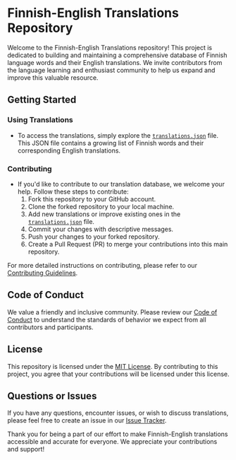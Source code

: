 # Finnish-English Translations Repository

Welcome to the Finnish-English Translations repository! This project is dedicated to building and maintaining a comprehensive database of Finnish language words and their English translations. We invite contributors from the language learning and enthusiast community to help us expand and improve this valuable resource.

## Getting Started

### Using Translations

- To access the translations, simply explore the [`translations.json`](./data/translations.json) file. This JSON file contains a growing list of Finnish words and their corresponding English translations.

### Contributing

- If you'd like to contribute to our translation database, we welcome your help. Follow these steps to contribute:
  1. Fork this repository to your GitHub account.
  2. Clone the forked repository to your local machine.
  3. Add new translations or improve existing ones in the [`translations.json`](./data/translations.json) file.
  4. Commit your changes with descriptive messages.
  5. Push your changes to your forked repository.
  6. Create a Pull Request (PR) to merge your contributions into this main repository.

For more detailed instructions on contributing, please refer to our [Contributing Guidelines](./CONTRIBUTING.md).

## Code of Conduct

We value a friendly and inclusive community. Please review our [Code of Conduct](./CODE_OF_CONDUCT.md) to understand the standards of behavior we expect from all contributors and participants.

## License

This repository is licensed under the [MIT License](./LICENSE). By contributing to this project, you agree that your contributions will be licensed under this license.

## Questions or Issues

If you have any questions, encounter issues, or wish to discuss translations, please feel free to create an issue in our [Issue Tracker](./issues).

Thank you for being a part of our effort to make Finnish-English translations accessible and accurate for everyone. We appreciate your contributions and support!
